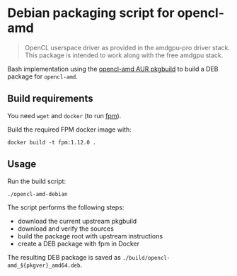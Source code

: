 # Debian packaging script for opencl-amd

> OpenCL userspace driver as provided in the amdgpu-pro driver stack. This package is intended to work along with the free amdgpu stack.

Bash implementation using the [opencl-amd AUR pkgbuild](https://aur.archlinux.org/packages/opencl-amd/)
to build a DEB package for `opencl-amd`.

## Build requirements

You need `wget` and `docker` (to run [fpm](https://github.com/jordansissel/fpm)).

Build the required FPM docker image with:

    docker build -t fpm:1.12.0 .

## Usage

Run the build script:

    ./opencl-amd-debian

The script performs the following steps:
- download the current upstream pkgbuild
- download and verify the sources
- build the package root with upstream instructions
- create a DEB package with fpm in Docker

The resulting DEB package is saved as `./build/opencl-amd_${pkgver}_amd64.deb`.
